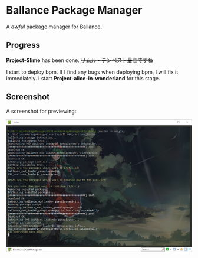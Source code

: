 # Ballance Package Manager

A ~~*awful*~~ package manager for Ballance.

## Progress

**Project-Slime** has been done. ~~リムル・テンペスト最高ですね~~

I start to deploy bpm. If I find any bugs when deploying bpm, I will fix it immediately. I start **Project-alice-in-wonderland** for this stage.

## Screenshot

A screenshot for previewing:

![screenshot](screenshot.png)
